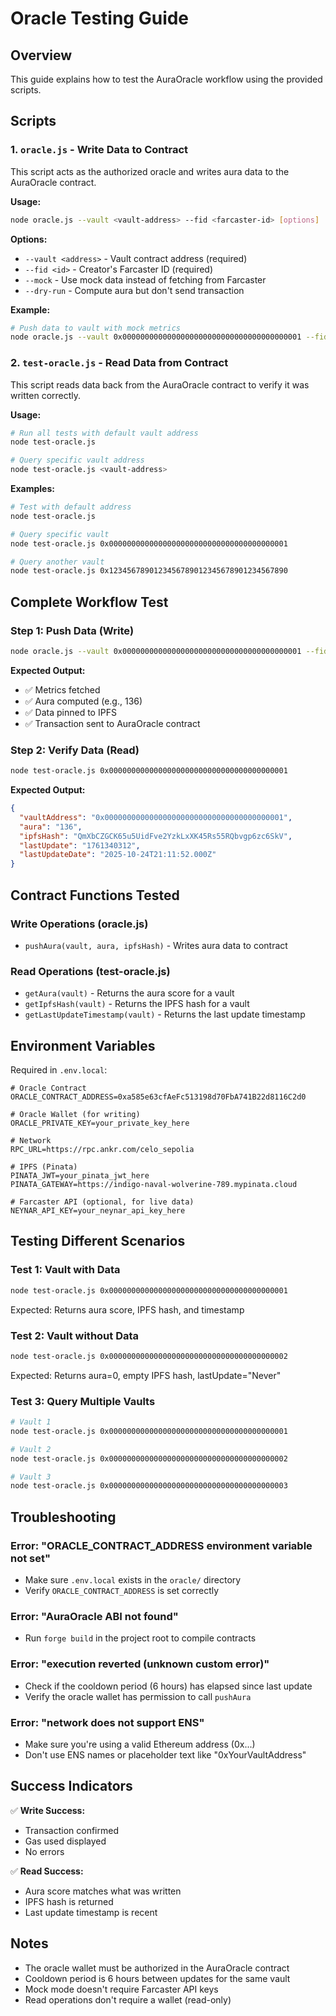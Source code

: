# Oracle Testing Guide

## Overview

This guide explains how to test the AuraOracle workflow using the provided scripts.

## Scripts

### 1. `oracle.js` - Write Data to Contract

This script acts as the authorized oracle and writes aura data to the AuraOracle contract.

**Usage:**
```bash
node oracle.js --vault <vault-address> --fid <farcaster-id> [options]
```

**Options:**
- `--vault <address>` - Vault contract address (required)
- `--fid <id>` - Creator's Farcaster ID (required)
- `--mock` - Use mock data instead of fetching from Farcaster
- `--dry-run` - Compute aura but don't send transaction

**Example:**
```bash
# Push data to vault with mock metrics
node oracle.js --vault 0x0000000000000000000000000000000000000001 --fid 1398844 --mock
```

### 2. `test-oracle.js` - Read Data from Contract

This script reads data back from the AuraOracle contract to verify it was written correctly.

**Usage:**
```bash
# Run all tests with default vault address
node test-oracle.js

# Query specific vault address
node test-oracle.js <vault-address>
```

**Examples:**
```bash
# Test with default address
node test-oracle.js

# Query specific vault
node test-oracle.js 0x0000000000000000000000000000000000000001

# Query another vault
node test-oracle.js 0x1234567890123456789012345678901234567890
```

## Complete Workflow Test

### Step 1: Push Data (Write)
```bash
node oracle.js --vault 0x0000000000000000000000000000000000000001 --fid 1398844 --mock
```

**Expected Output:**
- ✅ Metrics fetched
- ✅ Aura computed (e.g., 136)
- ✅ Data pinned to IPFS
- ✅ Transaction sent to AuraOracle contract

### Step 2: Verify Data (Read)
```bash
node test-oracle.js 0x0000000000000000000000000000000000000001
```

**Expected Output:**
```json
{
  "vaultAddress": "0x0000000000000000000000000000000000000001",
  "aura": "136",
  "ipfsHash": "QmXbCZGCK65u5UidFve2YzkLxXK45Rs55RQbvgp6zc6SkV",
  "lastUpdate": "1761340312",
  "lastUpdateDate": "2025-10-24T21:11:52.000Z"
}
```

## Contract Functions Tested

### Write Operations (oracle.js)
- `pushAura(vault, aura, ipfsHash)` - Writes aura data to contract

### Read Operations (test-oracle.js)
- `getAura(vault)` - Returns the aura score for a vault
- `getIpfsHash(vault)` - Returns the IPFS hash for a vault
- `getLastUpdateTimestamp(vault)` - Returns the last update timestamp

## Environment Variables

Required in `.env.local`:

```env
# Oracle Contract
ORACLE_CONTRACT_ADDRESS=0xa585e63cfAeFc513198d70FbA741B22d8116C2d0

# Oracle Wallet (for writing)
ORACLE_PRIVATE_KEY=your_private_key_here

# Network
RPC_URL=https://rpc.ankr.com/celo_sepolia

# IPFS (Pinata)
PINATA_JWT=your_pinata_jwt_here
PINATA_GATEWAY=https://indigo-naval-wolverine-789.mypinata.cloud

# Farcaster API (optional, for live data)
NEYNAR_API_KEY=your_neynar_api_key_here
```

## Testing Different Scenarios

### Test 1: Vault with Data
```bash
node test-oracle.js 0x0000000000000000000000000000000000000001
```
Expected: Returns aura score, IPFS hash, and timestamp

### Test 2: Vault without Data
```bash
node test-oracle.js 0x0000000000000000000000000000000000000002
```
Expected: Returns aura=0, empty IPFS hash, lastUpdate="Never"

### Test 3: Query Multiple Vaults
```bash
# Vault 1
node test-oracle.js 0x0000000000000000000000000000000000000001

# Vault 2
node test-oracle.js 0x0000000000000000000000000000000000000002

# Vault 3
node test-oracle.js 0x0000000000000000000000000000000000000003
```

## Troubleshooting

### Error: "ORACLE_CONTRACT_ADDRESS environment variable not set"
- Make sure `.env.local` exists in the `oracle/` directory
- Verify `ORACLE_CONTRACT_ADDRESS` is set correctly

### Error: "AuraOracle ABI not found"
- Run `forge build` in the project root to compile contracts

### Error: "execution reverted (unknown custom error)"
- Check if the cooldown period (6 hours) has elapsed since last update
- Verify the oracle wallet has permission to call `pushAura`

### Error: "network does not support ENS"
- Make sure you're using a valid Ethereum address (0x...)
- Don't use ENS names or placeholder text like "0xYourVaultAddress"

## Success Indicators

✅ **Write Success:**
- Transaction confirmed
- Gas used displayed
- No errors

✅ **Read Success:**
- Aura score matches what was written
- IPFS hash is returned
- Last update timestamp is recent

## Notes

- The oracle wallet must be authorized in the AuraOracle contract
- Cooldown period is 6 hours between updates for the same vault
- Mock mode doesn't require Farcaster API keys
- Read operations don't require a wallet (read-only)
